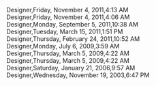 ﻿Designer,Friday, November 4, 2011,4:13 AM  Designer,Friday, November 4, 2011,4:06 AM  Designer,Monday, September 5, 2011,10:38 AM  Designer,Tuesday, March 15, 2011,1:51 PM  Designer,Thursday, February 24, 2011,10:52 AM  Designer,Monday, July 6, 2009,3:59 AM  Designer,Thursday, March 5, 2009,4:22 AM  Designer,Thursday, March 5, 2009,4:22 AM  Designer,Saturday, January 21, 2006,9:57 AM  Designer,Wednesday, November 19, 2003,6:47 PM